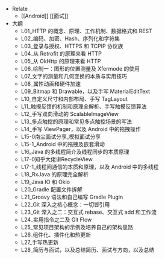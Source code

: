 - Relate
	- [[Android]] [[面试]]
- 大纲
	- L01_HTTP 的概念、原理、工作机制、数据格式和 REST
	- L02_编码、加密、Hash、序列化和字符集
	- L03_登录与授权、HTTPS 和 TCPIP 协议族
	- L04_从 Retrofit 的原理来看 HTTP
	- L05_从 OkHttp 的原理来看 HTTP
	- L06_绘制一：图形的位置测量及 Xfermode 的使用
	- L07_文字的测量和几何变换的本质与实用技巧
	- L08_属性动画和硬件加速
	- L09_Bitmap 和 Drawable，以及手写 MaterialEditText
	- L10_自定义尺寸和内部布局、手写 TagLayout
	- L11_触摸反馈的机制和原理全解析、手写触摸反馈算法
	- L12_手写双向滑动的 ScalableImageView
	- L13_多点触控的原理和常见多点触控场景的写法
	- L14_手写 ViewPager，以及 Android 中的拖拽操作
	- L15-0南尘面试分享_模拟面试分享
	- L15-1_Android 中的拖拽及嵌套滑动
	- L16_Java 的多线程简介及线程同步的本质原理
	- L17-0知乎大佬讲RecycleView
	- L17-1_线程间通信的本质和原理，以及 Android 中的多线程
	- L18_RxJava 的原理完全解析
	- L19_Java IO 和 Okio
	- L20_Gradle 配置文件拆解
	- L21_Groovy 语法和自己编写 Gradle Plugin
	- L22_Git 深入之核心概念：一切皆引用
	- L23_Git 深入之二：交互式 rebase、交互式 add 和工作流
	- L24_实用指令之二及 Git Flow
	- L25_常见项目架构的示例及培养自己的架构思路
	- L26_组件化、插件化和热更新
	- L27_手写热更新
	- L28_简历与面试，以及总结简历、面试与方向，以及总结